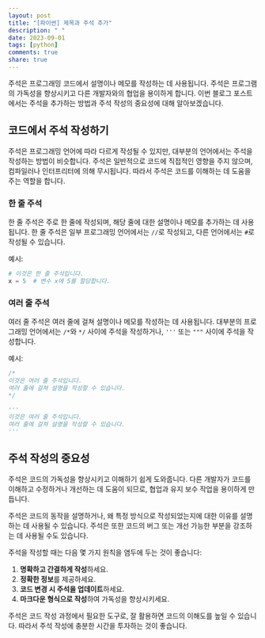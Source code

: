 ```yaml
---
layout: post
title: "[파이썬] 제목과 주석 추가"
description: " "
date: 2023-09-01
tags: [python]
comments: true
share: true
---
```


주석은 프로그래밍 코드에서 설명이나 메모를 작성하는 데 사용됩니다. 주석은 프로그램의 가독성을 향상시키고 다른 개발자와의 협업을 용이하게 합니다. 이번 블로그 포스트에서는 주석을 추가하는 방법과 주석 작성의 중요성에 대해 알아보겠습니다.

## 코드에서 주석 작성하기

주석은 프로그래밍 언어에 따라 다르게 작성될 수 있지만, 대부분의 언어에서는 주석을 작성하는 방법이 비슷합니다. 주석은 일반적으로 코드에 직접적인 영향을 주지 않으며, 컴파일러나 인터프리터에 의해 무시됩니다. 따라서 주석은 코드를 이해하는 데 도움을 주는 역할을 합니다.

### 한 줄 주석

한 줄 주석은 주로 한 줄에 작성되며, 해당 줄에 대한 설명이나 메모를 추가하는 데 사용됩니다. 한 줄 주석은 일부 프로그래밍 언어에서는 `//`로 작성되고, 다른 언어에서는 `#`로 작성될 수 있습니다.

예시:

```python
# 이것은 한 줄 주석입니다.
x = 5  # 변수 x에 5를 할당합니다.
```

### 여러 줄 주석

여러 줄 주석은 여러 줄에 걸쳐 설명이나 메모를 작성하는 데 사용됩니다. 대부분의 프로그래밍 언어에서는 `/*`와 `*/` 사이에 주석을 작성하거나, `'''` 또는 `"""` 사이에 주석을 작성합니다.

예시:

```javascript
/* 
이것은 여러 줄 주석입니다.
여러 줄에 걸쳐 설명을 작성할 수 있습니다.
*/
```

```python
''' 
이것은 여러 줄 주석입니다.
여러 줄에 걸쳐 설명을 작성할 수 있습니다.
'''
```

## 주석 작성의 중요성

주석은 코드의 가독성을 향상시키고 이해하기 쉽게 도와줍니다. 다른 개발자가 코드를 이해하고 수정하거나 개선하는 데 도움이 되므로, 협업과 유지 보수 작업을 용이하게 만듭니다. 

주석은 코드의 동작을 설명하거나, 왜 특정 방식으로 작성되었는지에 대한 이유를 설명하는 데 사용될 수 있습니다. 주석은 또한 코드의 버그 또는 개선 가능한 부분을 강조하는 데 사용될 수도 있습니다.

주석을 작성할 때는 다음 몇 가지 원칙을 염두에 두는 것이 좋습니다:

1. **명확하고 간결하게 작성**하세요.
2. **정확한 정보**를 제공하세요.
3. **코드 변경 시 주석을 업데이트**하세요.
4. **마크다운 형식으로 작성**하여 가독성을 향상시키세요.

주석은 코드 작성 과정에서 필요한 도구로, 잘 활용하면 코드의 이해도를 높일 수 있습니다. 따라서 주석 작성에 충분한 시간을 투자하는 것이 좋습니다.